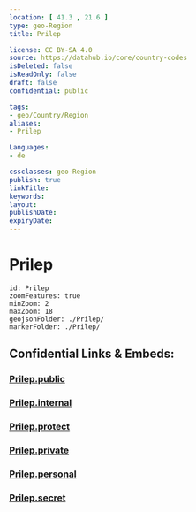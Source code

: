 ```yaml
---
location: [ 41.3 , 21.6 ] 
type: geo-Region
title: Prilep

license: CC BY-SA 4.0
source: https://datahub.io/core/country-codes
isDeleted: false
isReadOnly: false
draft: false
confidential: public

tags:
- geo/Country/Region
aliases:
- Prilep

Languages:
- de

cssclasses: geo-Region
publish: true
linkTitle: 
keywords: 
layout: 
publishDate: 
expiryDate: 
---
```


# Prilep

```leaflet
id: Prilep
zoomFeatures: true 
minZoom: 2 
maxZoom: 18
geojsonFolder: ./Prilep/
markerFolder: ./Prilep/
```


## Confidential Links & Embeds: 

### [Prilep.public](/_public/\Earth\Continent\Europe\Europe~South\Macedonia~North\Municipalities~MacedoniaPrilep.public.md) 

### [Prilep.internal](/_internal/\Earth\Continent\Europe\Europe~South\Macedonia~North\Municipalities~MacedoniaPrilep.internal.md) 

### [Prilep.protect](/_protect/\Earth\Continent\Europe\Europe~South\Macedonia~North\Municipalities~MacedoniaPrilep.protect.md) 

### [Prilep.private](/_private/\Earth\Continent\Europe\Europe~South\Macedonia~North\Municipalities~MacedoniaPrilep.private.md) 

### [Prilep.personal](/_personal/\Earth\Continent\Europe\Europe~South\Macedonia~North\Municipalities~MacedoniaPrilep.personal.md) 

### [Prilep.secret](/_secret/\Earth\Continent\Europe\Europe~South\Macedonia~North\Municipalities~MacedoniaPrilep.secret.md)

